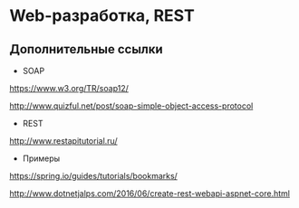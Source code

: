 # Web-разработка, REST

## Дополнительные ссылки

- SOAP

https://www.w3.org/TR/soap12/

http://www.quizful.net/post/soap-simple-object-access-protocol

- REST

http://www.restapitutorial.ru/

- Примеры

https://spring.io/guides/tutorials/bookmarks/

http://www.dotnetjalps.com/2016/06/create-rest-webapi-aspnet-core.html

